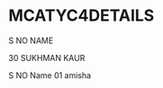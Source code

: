 # MCATYC4DETAILS




S NO          NAME


30            SUKHMAN KAUR

S NO          Name
 01           amisha

